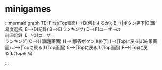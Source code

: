 # minigames
:::mermaid
graph TD;
    First(Top画面)-->B{何をするか};
    B-->|ボタン押下|C(難易度選択)
        B-->D(記録)
        B-->E(ランキング)
        D-->F(ユーザーの<br>前回記録)
        E-->G(ユーザー<br>ランキング)
        C-->H(問題画面)
        H-->|解答ボタン|I(終了)
        I-->|Topに戻る|J(結果画面)
        J-->|Topに戻る|L(Top画面)
        G-->|Topに戻る|L(Top画面)
        F-->|Topに戻る|L(Top画面)

:::
